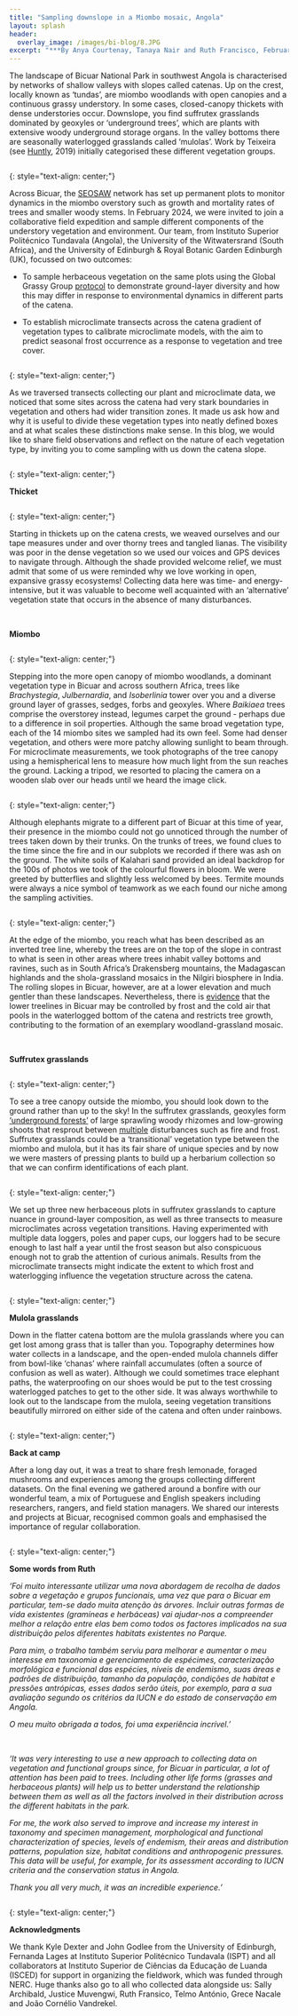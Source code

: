 ```yaml
---
title: "Sampling downslope in a Miombo mosaic, Angola"
layout: splash
header:
  overlay_image: /images/bi-blog/8.JPG
excerpt: "***By Anya Courtenay, Tanaya Nair and Ruth Francisco, February 2024***"
---
```

The landscape of Bicuar National Park in southwest Angola is characterised by networks of shallow valleys with slopes called catenas. Up on the crest, locally known as ‘tundas’, are miombo woodlands with open canopies and a continuous grassy understory. In some cases, closed-canopy thickets with dense understories occur. Downslope, you find suffrutex grasslands dominated by geoxyles or ‘underground trees’, which are plants with extensive woody underground storage organs. In the valley bottoms there are seasonally waterlogged grasslands called ‘mulolas’. Work by Teixeira (see [Huntly](https://link.springer.com/book/10.1007/978-3-030-03083-4), 2019) initially categorised these different vegetation groups.

<figure style="width: 1000px" class="align-centre">
  <img src="{{ site.url }}{{ site.baseurl }}/images/bi-blog/9.png" alt="">
</figure>
{: style="text-align: center;"}

Across Bicuar, the [SEOSAW](https://seosaw.github.io/) network has set up permanent plots to monitor dynamics in the miombo overstory such as growth and mortality rates of trees and smaller woody stems. In February 2024, we were invited to join a collaborative field expedition and sample different components of the understory vegetation and environment. Our team, from Instituto Superior Politécnico Tundavala (Angola), the University of the Witwatersrand (South Africa), and the University of Edinburgh & Royal Botanic Garden Edinburgh (UK), focussed on two outcomes:

- To sample herbaceous vegetation on the same plots using the Global Grassy Group [protocol](https://protocolexchange.researchsquare.com/article/pex-1905/v1) to demonstrate ground-layer diversity and how this may differ in response to environmental dynamics in different parts of the catena. 

- To establish microclimate transects across the catena gradient of vegetation types to calibrate microclimate models, with the aim to predict seasonal frost occurrence as a response to vegetation and tree cover.

<figure style="width: 1000px" class="align-centre">
  <img src="{{ site.url }}{{ site.baseurl }}/images/bi-blog/10.png" alt="">
</figure>
{: style="text-align: center;"}

As we traversed transects collecting our plant and microclimate data, we noticed that some sites across the catena had very stark boundaries in vegetation and others had wider transition zones. It made us ask how and why it is useful to divide these vegetation types into neatly defined boxes and at what scales these distinctions make sense. In this blog, we would like to share field observations and reflect on the nature of each vegetation type, by inviting you to come sampling with us down the catena slope. 

<figure style="width: 1000px" class="align-centre">
  <img src="{{ site.url }}{{ site.baseurl }}/images/bi-blog/catena.jpg" alt="">
</figure>
{: style="text-align: center;"}

<br > 

**Thicket**

<figure style="width: 1000px" class="align-centre">
  <img src="{{ site.url }}{{ site.baseurl }}/images/bi-blog/11.png" alt="">
</figure>
{: style="text-align: center;"}

Starting in thickets up on the catena crests, we weaved ourselves and our tape measures under and over thorny trees and tangled lianas. The visibility was poor in the dense vegetation so we used our voices and GPS devices to navigate through. Although the shade provided welcome relief, we must admit that some of us were reminded why we love working in open, expansive grassy ecosystems! Collecting data here was time- and energy-intensive, but it was valuable to become well acquainted with an ‘alternative’ vegetation state that occurs in the absence of many disturbances. 

<br > 

**Miombo**

<figure style="width: 1000px" class="align-centre">
  <img src="{{ site.url }}{{ site.baseurl }}/images/bi-blog/12.png" alt="">
</figure>
{: style="text-align: center;"}

Stepping into the more open canopy of miombo woodlands, a dominant vegetation type in Bicuar and across southern Africa, trees like _Brachystegia_, _Julbernardia_, and _Isoberlinia_ tower over you and a diverse ground layer of grasses, sedges, forbs and geoxyles. Where _Baikiaea_ trees comprise the overstorey instead, legumes carpet the ground - perhaps due to a difference in soil properties. Although the same broad vegetation type, each of the 14 miombo sites we sampled had its own feel. Some had denser vegetation, and others were more patchy allowing sunlight to beam through. For microclimate measurements, we took photographs of the tree canopy using a hemispherical lens to measure how much light from the sun reaches the ground. Lacking a tripod, we resorted to placing the camera on a wooden slab over our heads until we heard the image click.

<figure style="width: 1000px" class="align-centre">
  <img src="{{ site.url }}{{ site.baseurl }}/images/bi-blog/13.png" alt="">
</figure>
{: style="text-align: center;"}

Although elephants migrate to a different part of Bicuar at this time of year, their presence in the miombo could not go unnoticed through the number of trees taken down by their trunks. On the trunks of trees, we found clues to the time since the fire and in our subplots we recorded if there was ash on the ground. The white soils of Kalahari sand provided an ideal backdrop for the 100s of photos we took of the colourful flowers in bloom. We were greeted by butterflies and slightly less welcomed by bees. Termite mounds were always a nice symbol of teamwork as we each found our niche among the sampling activities. 

<figure style="width: 1000px" class="align-centre">
  <img src="{{ site.url }}{{ site.baseurl }}/images/bi-blog/14.png" alt="">
</figure>
{: style="text-align: center;"}

At the edge of the miombo, you reach what has been described as an inverted tree line, whereby the trees are on the top of the slope in contrast to what is seen in other areas where trees inhabit valley bottoms and ravines, such as in South Africa’s Drakensberg mountains, the Madagascan highlands and the shola-grassland mosaics in the Nilgiri biosphere in India. The rolling slopes in Bicuar, however, are at a lower elevation and much gentler than these landscapes. Nevertheless, there is [evidence](https://onlinelibrary.wiley.com/doi/full/10.1111/jvs.13084) that the lower treelines in Bicuar may be controlled by frost and the cold air that pools in the waterlogged bottom of the catena and restricts tree growth, contributing to the formation of an exemplary woodland-grassland mosaic. 

<br > 

**Suffrutex grasslands**

<figure style="width: 1000px" class="align-centre">
  <img src="{{ site.url }}{{ site.baseurl }}/images/bi-blog/15.png" alt="">
</figure>
{: style="text-align: center;"}

To see a tree canopy outside the miombo, you should look down to the ground rather than up to the sky! In the suffrutex grasslands, geoxyles form [‘underground forests’](https://ia902904.us.archive.org/27/items/biostor-134550/biostor-134550.pdf) of large sprawling woody rhizomes and low-growing shoots that resprout between [multiple](https://academic.oup.com/aob/article/133/5-6/757/7252959?login=false) disturbances such as fire and frost. Suffrutex grasslands could be a ‘transitional’ vegetation type between the miombo and mulola, but it has its fair share of unique species and by now we were masters of pressing plants to build up a herbarium collection so that we can confirm identifications of each plant. 

<figure style="width: 1000px" class="align-centre">
  <img src="{{ site.url }}{{ site.baseurl }}/images/bi-blog/16.png" alt="">
</figure>
{: style="text-align: center;"}

We set up three new herbaceous plots in suffrutex grasslands to capture nuance in ground-layer composition, as well as three transects to measure microclimates across vegetation transitions. Having experimented with multiple data loggers, poles and paper cups, our loggers had to be secure enough to last half a year until the frost season but also conspicuous enough not to grab the attention of curious animals. Results from the microclimate transects might indicate the extent to which frost and waterlogging influence the vegetation structure across the catena. 

<figure style="width: 1000px" class="align-centre">
  <img src="{{ site.url }}{{ site.baseurl }}/images/bi-blog/17.png" alt="">
</figure>
{: style="text-align: center;"}

<br > 

**Mulola grasslands**

Down in the flatter catena bottom are the mulola grasslands where you can get lost among grass that is taller than you. Topography determines how water collects in a landscape, and the open-ended mulola channels differ from bowl-like ‘chanas’ where rainfall accumulates (often a source of confusion as well as water). Although we could sometimes trace elephant paths, the waterproofing on our shoes would be put to the test crossing waterlogged patches to get to the other side. It was always worthwhile to look out to the landscape from the mulola, seeing vegetation transitions beautifully mirrored on either side of the catena and often under rainbows.

<figure style="width: 1000px" class="align-centre">
  <img src="{{ site.url }}{{ site.baseurl }}/images/bi-blog/18.png" alt="">
</figure>
{: style="text-align: center;"}

<br > 

**Back at camp**

After a long day out, it was a treat to share fresh lemonade, foraged mushrooms and experiences among the groups collecting different datasets. On the final evening we gathered around a bonfire with our wonderful team, a mix of Portuguese and English speakers including researchers, rangers, and field station managers. We shared our interests and projects at Bicuar, recognised common goals and emphasised the importance of regular collaboration.

<figure style="width: 1000px" class="align-centre">
  <img src="{{ site.url }}{{ site.baseurl }}/images/bi-blog/19.png" alt="">
</figure>
{: style="text-align: center;"}

<br > 

**Some words from Ruth**

_‘Foi muito interessante utilizar uma nova abordagem de recolha de dados sobre a vegetação e grupos funcionais, uma vez que para o Bicuar em particular, tem-se dado muita atenção às árvores. Incluir outras formas de vida existentes (gramíneas e herbáceas) vai ajudar-nos a compreender melhor a relação entre elas bem como todos os factores implicados na sua distribuição pelos diferentes habitats existentes no Parque._

_Para mim, o trabalho também serviu para melhorar e aumentar o meu interesse em taxonomia e gerenciamento de espécimes, caracterização morfológica e funcional das espécies, níveis de endemismo, suas áreas e padrões de distribuição, tamanho da população, condições de habitat e pressões antrópicas, esses dados serão úteis, por exemplo, para a sua avaliação segundo os critérios da IUCN e do estado de conservação em Angola._

_O meu muito obrigada a todos, foi uma experiência incrível.’_

<br >

_‘It was very interesting to use a new approach to collecting data on vegetation and functional groups since, for Bicuar in particular, a lot of attention has been paid to trees. Including other life forms (grasses and herbaceous plants) will help us to better understand the relationship between them as well as all the factors involved in their distribution across the different habitats in the park._

_For me, the work also served to improve and increase my interest in taxonomy and specimen management, morphological and functional characterization of species, levels of endemism, their areas and distribution patterns, population size, habitat conditions and anthropogenic pressures. This data will be useful, for example, for its assessment according to IUCN criteria and the conservation status in Angola._

_Thank you all very much, it was an incredible experience.’_

<figure style="width: 1000px" class="align-centre">
  <img src="{{ site.url }}{{ site.baseurl }}/images/bi-blog/20.png" alt="">
</figure>
{: style="text-align: center;"}

<br > 

**Acknowledgments** 

We thank Kyle Dexter and John Godlee from the University of Edinburgh, Fernanda Lages at Instituto Superior Politécnico Tundavala (ISPT) and all collaborators at Instituto Superior de Ciências da Educação de Luanda (ISCED) for support in organizing the fieldwork, which was funded through NERC. Huge thanks also go to all who collected data alongside us: Sally Archibald, Justice Muvengwi, Ruth Fransico, Telmo António, Grece Nacale and João Cornélio Vandrekel.
